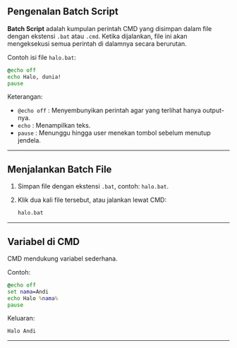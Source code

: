 ## Pengenalan Batch Script

**Batch Script** adalah kumpulan perintah CMD yang disimpan dalam file dengan ekstensi `.bat` atau `.cmd`. Ketika dijalankan, file ini akan mengeksekusi semua perintah di dalamnya secara berurutan.

Contoh isi file `halo.bat`:

```bat
@echo off
echo Halo, dunia!
pause
```

Keterangan:

* `@echo off` : Menyembunyikan perintah agar yang terlihat hanya output-nya.
* `echo` : Menampilkan teks.
* `pause` : Menunggu hingga user menekan tombol sebelum menutup jendela.

---

## Menjalankan Batch File

1. Simpan file dengan ekstensi `.bat`, contoh: `halo.bat`.
2. Klik dua kali file tersebut, atau jalankan lewat CMD:

   ```bash
   halo.bat
   ```

---

## Variabel di CMD

CMD mendukung variabel sederhana.

Contoh:

```bat
@echo off
set nama=Andi
echo Halo %nama%
pause
```

Keluaran:

```
Halo Andi
```

---
